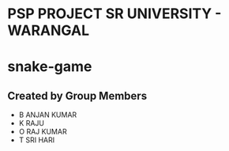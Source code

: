 # PSP PROJECT SR UNIVERSITY - WARANGAL
# snake-game
## Created by Group Members
* B ANJAN KUMAR 
* K RAJU
* O RAJ KUMAR
* T SRI HARI

